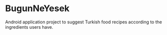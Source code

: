 # BugunNeYesek
Android application project to suggest Turkish food recipes according to the ingredients users have.

